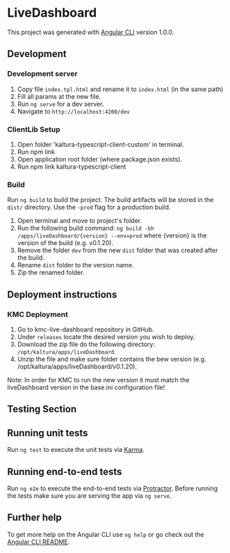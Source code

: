 # LiveDashboard
This project was generated with [Angular CLI](https://github.com/angular/angular-cli) version 1.0.0.

## Development
### Development server
1. Copy file `index.tpl.html` and rename it to `index.html` (in the same path)
2. Fill all params at the new file.
3. Run `ng serve` for a dev server.
4. Navigate to `http://localhost:4200/dev`

### ClientLib Setup
1. Open folder 'kaltura-typescript-client-custom' in terminal.
2. Run npm link
3. Open application root folder (where package.json exists).
4. Run npm link kaltura-typescript-client

### Build
Run `ng build` to build the project. 
The build artifacts will be stored in the `dist/` directory. Use the `-prod` flag for a production build.

1. Open terminal and move to project's folder.
2. Run the following build command: `ng build -bh /apps/liveDashboard/{version} --env=prod` where {version} is the version of the build (e.g. v0.1.20).
3. Remove the folder `dev` from the new `dist` folder that was created after the build.
4. Rename `dist` folder to the version name.
5. Zip the renamed folder.

## Deployment instructions
### KMC Deployment

1. Go to kmc-live-dashboard repository in GitHub.
2. Under `releases` locate the desired version you wish to deploy.
3. Download the zip file do the following directory: `/opt/kaltura/apps/liveDashboard`.
4. Unzip the file and make sure folder contains the bew version (e.g. /opt/kaltura/apps/liveDashboard/v0.1.20). 

Note: In order for KMC to run the new version it must match the liveDashboard version in the base.ini configuration file! 

## Testing Section ##

## Running unit tests
Run `ng test` to execute the unit tests via [Karma](https://karma-runner.github.io).

## Running end-to-end tests
Run `ng e2e` to execute the end-to-end tests via [Protractor](http://www.protractortest.org/).
Before running the tests make sure you are serving the app via `ng serve`.

## Further help
To get more help on the Angular CLI use `ng help` or go check out the [Angular CLI README](https://github.com/angular/angular-cli/blob/master/README.md).
